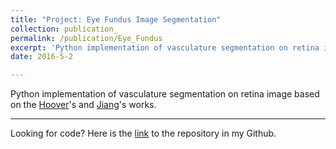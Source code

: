 ```yaml
---
title: "Project: Eye Fundus Image Segmentation"
collection: publication_
permalink: /publication/Eye_Fundus
excerpt: 'Python implementation of vasculature segmentation on retina image based on the [work of Hoover](http://www.uhu.es/retinopathy/General/000301IEEETransMedImag.pdf) and the [work of Jiang](https://pdfs.semanticscholar.org/4c24/4a115f575a158ed8a898bd8db0c4cc921868.pdf).'
date: 2016-5-2

---
```

Python implementation of vasculature segmentation on retina image based on the [Hoover](http://www.uhu.es/retinopathy/General/000301IEEETransMedImag.pdf)'s and [Jiang](https://pdfs.semanticscholar.org/4c24/4a115f575a158ed8a898bd8db0c4cc921868.pdf)'s works. 

---
Looking for code? Here is the [link](https://github.com/Connor323/Eye-Fundus-Image-Segmentation) to the repository in my Github. 